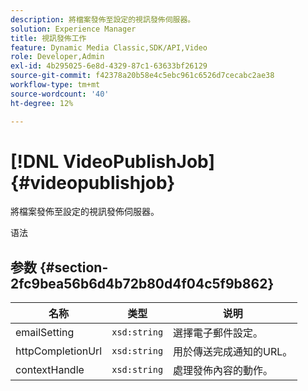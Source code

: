 ```yaml
---
description: 將檔案發佈至設定的視訊發佈伺服器。
solution: Experience Manager
title: 視訊發佈工作
feature: Dynamic Media Classic,SDK/API,Video
role: Developer,Admin
exl-id: 4b295025-6e8d-4329-87c1-63633bf26129
source-git-commit: f42378a20b58e4c5ebc961c6526d7cecabc2ae38
workflow-type: tm+mt
source-wordcount: '40'
ht-degree: 12%

---
```


# [!DNL VideoPublishJob]{#videopublishjob}

將檔案發佈至設定的視訊發佈伺服器。

语法

## 参数 {#section-2fc9bea56b6d4b72b80d4f04c5f9b862}

| 名称 | 类型 | 说明 |
|---|---|---|
| emailSetting | `xsd:string` | 選擇電子郵件設定。 |
| httpCompletionUrl | `xsd:string` | 用於傳送完成通知的URL。 |
| contextHandle | `xsd:string` | 處理發佈內容的動作。 |
